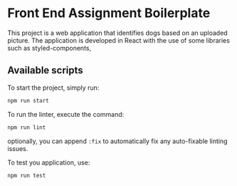 # Front End Assignment Boilerplate

This project is a web application that identifies dogs based on an uploaded
picture. The application is developed in React with the use of some libraries
such as styled-components,

## Available scripts

To start the project, simply run:

```bash
npm run start
```

To run the linter, execute the command:

```bash
npm run lint
```

optionally, you can append `:fix` to automatically fix any auto-fixable linting
issues.

To test you application, use:

```bash
npm run test
```
